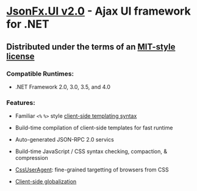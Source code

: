 # [JsonFx.UI v2.0][1] - Ajax UI framework for .NET
## Distributed under the terms of an [MIT-style license][2]

### Compatible Runtimes:
- .NET Framework 2.0, 3.0, 3.5, and 4.0

### Features:

- Familiar `<%` `%>` style [client-side templating syntax][3]
- Build-time compilation of client-side templates for fast runtime
- Auto-generated JSON-RPC 2.0 servics
- Build-time JavaScript / CSS syntax checking, compaction, & compression
- [CssUserAgent][4]: fine-grained targetting of browsers from CSS
- [Client-side globalization][5]

  [1]: http://starterkit.jsonfx.net
  [2]: http://jsonfx.net/license
  [3]: http://starterkit.jsonfx.net/jbst
  [4]: http://jsonfx.net/cssuseragent
  [5]: http://starterkit.jsonfx.net/i18n-l10n
